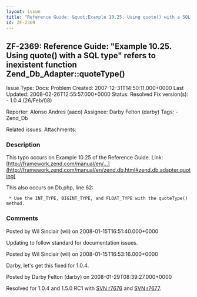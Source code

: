 ```yaml
---
layout: issue
title: "Reference Guide: &quot;Example 10.25. Using quote() with a SQL type&quot; refers to inexistent function Zend_Db_Adapter::quoteType()"
id: ZF-2369
---
```


ZF-2369: Reference Guide: "Example 10.25. Using quote() with a SQL type" refers to inexistent function Zend\_Db\_Adapter::quoteType()
-------------------------------------------------------------------------------------------------------------------------------------

 Issue Type: Docs: Problem Created: 2007-12-31T14:50:11.000+0000 Last Updated: 2008-02-26T12:55:57.000+0000 Status: Resolved Fix version(s): - 1.0.4 (26/Feb/08)
 
 Reporter:  Alonso Andres (aaco)  Assignee:  Darby Felton (darby)  Tags: - Zend\_Db
 
 Related issues: 
 Attachments: 
### Description

This typo occurs on Example 10.25 of the Reference Guide. Link: [http://framework.zend.com/manual/en/…](http://framework.zend.com/manual/en/zend.db.html#zend.db.adapter.quoting)

This also occurs on Db.php, line 62:

 
     * Use the INT_TYPE, BIGINT_TYPE, and FLOAT_TYPE with the quoteType() method.


 

 

### Comments

Posted by Wil Sinclair (wil) on 2008-01-15T16:51:40.000+0000

Updating to follow standard for documentation issues.

 

 

Posted by Wil Sinclair (wil) on 2008-01-15T16:53:16.000+0000

Darby, let's get this fixed for 1.0.4.

 

 

Posted by Darby Felton (darby) on 2008-01-29T08:39:27.000+0000

Resolved for 1.0.4 and 1.5.0 RC1 with [SVN r7676](http://framework.zend.com/fisheye/changelog/Zend_Framework/?cs=7676) and [SVN r7677](http://framework.zend.com/fisheye/changelog/Zend_Framework/?cs=7677).

 

 